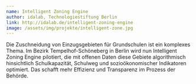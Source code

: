 ```yaml
---
name: Intelligent Zoning Engine
author: idalab, Technologiestiftung Berlin
link: http://idalab.de/intelligent-zoning-engine
image: /assets/img/projekte/intelligent-zone.jpg
---
```

Die Zuschneidung von Einzugsgebieten für Grundschulen ist ein komplexes Thema. Im Bezirk Tempelhof-Schöneberg in
Berlin wird nun Intelligent Zoning Engine pilotiert, die mit offenen Daten diese Gebiete algorithmisch hinsichtlich
Schulkapazität, Schulweg und sozioökonomischer Indikatoren optimiert. Das schafft mehr Effizienz und Transparenz im
Prozess der Behörde.


